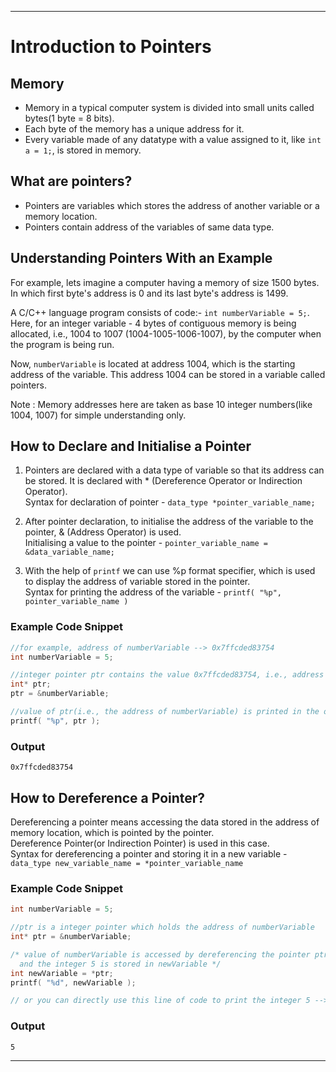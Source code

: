 <hr>

# Introduction to Pointers

## Memory
* Memory in a typical computer system is divided into small units called bytes(1 byte = 8 bits).
* Each byte of the memory has a unique address for it.
* Every variable made of any datatype with a value assigned to it, like `int a = 1;`, is stored in memory.

## What are pointers?
* Pointers are variables which stores the address of another variable or a memory location.
* Pointers contain address of the variables of same data type.

## Understanding Pointers With an Example
For example, lets imagine a computer having a memory of size 1500 bytes. In which first byte's address is 0 and its last byte's address is 1499.  

A C/C++ language program consists of code:- `int numberVariable = 5;`. 
Here, for an integer variable - 4 bytes of contiguous memory is being allocated, i.e., 1004 to 1007 (1004-1005-1006-1007), by the computer when the program is being run.  

Now, `numberVariable` is located at address 1004, which is the starting address of the variable. 
This address 1004 can be stored in a variable called pointers.

Note : Memory addresses here are taken as base 10 integer numbers(like 1004, 1007) for simple understanding only. 

## How to Declare and Initialise a Pointer
1. Pointers are declared with a data type of variable so that its address can be stored. It is declared with * (Dereference Operator or Indirection Operator).  
Syntax for declaration of pointer - `data_type *pointer_variable_name;`  

2. After pointer declaration, to initialise the address of the variable to the pointer, & (Address Operator) is used.  
Initialising a value to the pointer - `pointer_variable_name = &data_variable_name;`

3. With the help of `printf` we can use %p format specifier, which is used to display the address of variable stored in the pointer.  
Syntax for printing the address of the variable - `printf( "%p", pointer_variable_name )`

### Example Code Snippet 
```C
//for example, address of numberVariable --> 0x7ffcded83754
int numberVariable = 5;

//integer pointer ptr contains the value 0x7ffcded83754, i.e., address of numberVariable is assigned to the pointer.
int* ptr;
ptr = &numberVariable;

//value of ptr(i.e., the address of numberVariable) is printed in the output console
printf( "%p", ptr );
```
### Output
```
0x7ffcded83754
```

## How to Dereference a Pointer?
Dereferencing a pointer means accessing the data stored in the address of memory location, which is pointed by the pointer.  
Dereference Pointer(or Indirection Pointer) is used in this case.  
Syntax for dereferencing a pointer and storing it in a new variable - `data_type new_variable_name = *pointer_variable_name`  

### Example Code Snippet 
```C
int numberVariable = 5;

//ptr is a integer pointer which holds the address of numberVariable
int* ptr = &numberVariable;

/* value of numberVariable is accessed by dereferencing the pointer ptr 
  and the integer 5 is stored in newVariable */
int newVariable = *ptr;
printf( "%d", newVariable );

// or you can directly use this line of code to print the integer 5 --> printf( "%d", *ptr );
```
### Output
```
5
```

<hr>
